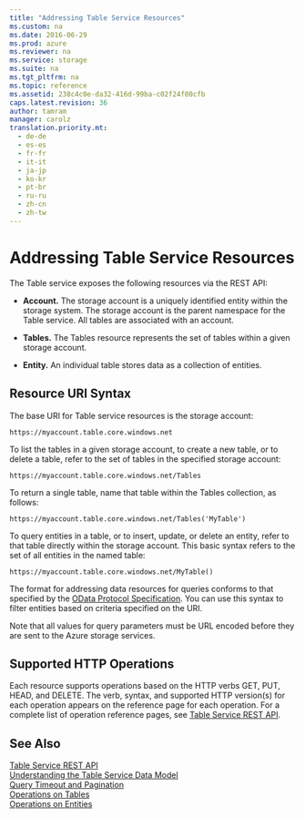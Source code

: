 ```yaml
---
title: "Addressing Table Service Resources"
ms.custom: na
ms.date: 2016-06-29
ms.prod: azure
ms.reviewer: na
ms.service: storage
ms.suite: na
ms.tgt_pltfrm: na
ms.topic: reference
ms.assetid: 238c4c0e-da32-416d-99ba-c02f24f00cfb
caps.latest.revision: 36
author: tamram
manager: carolz
translation.priority.mt: 
  - de-de
  - es-es
  - fr-fr
  - it-it
  - ja-jp
  - ko-kr
  - pt-br
  - ru-ru
  - zh-cn
  - zh-tw
---
```

# Addressing Table Service Resources
The Table service exposes the following resources via the REST API:  
  
-   **Account.** The storage account is a uniquely identified entity within the storage system. The storage account is the parent namespace for the Table service. All tables are associated with an account.  
  
-   **Tables.** The Tables resource represents the set of tables within a given storage account.  
  
-   **Entity.** An individual table stores data as a collection of entities.  
  
## Resource URI Syntax  
 The base URI for Table service resources is the storage account:  
  
```  
https://myaccount.table.core.windows.net  
```  
  
 To list the tables in a given storage account, to create a new table, or to delete a table, refer to the set of tables in the specified storage account:  
  
```  
https://myaccount.table.core.windows.net/Tables  
```  
  
 To return a single table, name that table within the Tables collection, as follows:  
  
```  
https://myaccount.table.core.windows.net/Tables('MyTable')  
```  
  
 To query entities in a table, or to insert, update, or delete an entity, refer to that table directly within the storage account. This basic syntax refers to the set of all entities in the named table:  
  
```  
https://myaccount.table.core.windows.net/MyTable()  
```  
  
 The format for addressing data resources for queries conforms to that specified by the [OData Protocol Specification](http://www.odata.org/). You can use this syntax to filter entities based on criteria specified on the URI.  
  
 Note that all values for query parameters must be URL encoded before they are sent to the Azure storage services.  
  
## Supported HTTP Operations  
 Each resource supports operations based on the HTTP verbs GET, PUT, HEAD, and DELETE. The verb, syntax, and supported HTTP version(s) for each operation appears on the reference page for each operation. For a complete list of operation reference pages, see [Table Service REST API](Table-Service-REST-API.md).  
  
## See Also  
 [Table Service REST API](Table-Service-REST-API.md)   
 [Understanding the Table Service Data Model](Understanding-the-Table-Service-Data-Model.md)   
 [Query Timeout and Pagination](Query-Timeout-and-Pagination.md)   
 [Operations on Tables](Operations-on-Tables.md)   
 [Operations on Entities](Operations-on-Entities.md)
